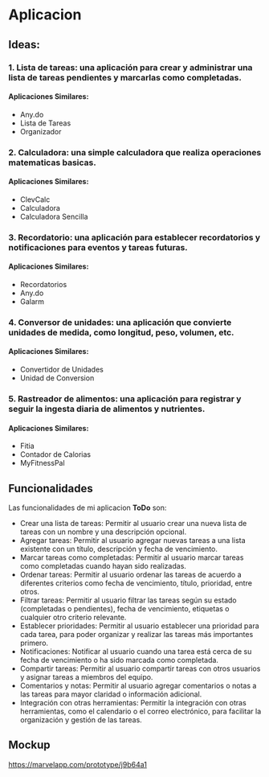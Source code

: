 # Aplicacion

## Ideas:
### 1. Lista de tareas: una aplicación para crear y administrar una lista de tareas pendientes y marcarlas como completadas.
#### Aplicaciones Similares:
- Any.do
- Lista de Tareas
- Organizador
### 2. Calculadora: una simple calculadora que realiza operaciones matematicas basicas.
#### Aplicaciones Similares:
- ClevCalc
- Calculadora
- Calculadora Sencilla
### 3. Recordatorio: una aplicación para establecer recordatorios y notificaciones para eventos y tareas futuras.
#### Aplicaciones Similares:
- Recordatorios
- Any.do
- Galarm
### 4. Conversor de unidades: una aplicación que convierte unidades de medida, como longitud, peso, volumen, etc.
#### Aplicaciones Similares:
- Convertidor de Unidades
- Unidad de Conversion
### 5. Rastreador de alimentos: una aplicación para registrar y seguir la ingesta diaria de alimentos y nutrientes.
#### Aplicaciones Similares:
- Fitia
- Contador de Calorias
- MyFitnessPal
## Funcionalidades
Las funcionalidades de mi aplicacion **ToDo** son:
- Crear una lista de tareas: Permitir al usuario crear una nueva lista de tareas con un nombre y una descripción opcional.
- Agregar tareas: Permitir al usuario agregar nuevas tareas a una lista existente con un título, descripción y fecha de vencimiento.
- Marcar tareas como completadas: Permitir al usuario marcar tareas como completadas cuando hayan sido realizadas.
- Ordenar tareas: Permitir al usuario ordenar las tareas de acuerdo a diferentes criterios como fecha de vencimiento, título, prioridad, entre otros.
- Filtrar tareas: Permitir al usuario filtrar las tareas según su estado (completadas o pendientes), fecha de vencimiento, etiquetas o cualquier otro criterio relevante.
- Establecer prioridades: Permitir al usuario establecer una prioridad para cada tarea, para poder organizar y realizar las tareas más importantes primero.
- Notificaciones: Notificar al usuario cuando una tarea está cerca de su fecha de vencimiento o ha sido marcada como completada.
- Compartir tareas: Permitir al usuario compartir tareas con otros usuarios y asignar tareas a miembros del equipo.
- Comentarios y notas: Permitir al usuario agregar comentarios o notas a las tareas para mayor claridad o información adicional.
- Integración con otras herramientas: Permitir la integración con otras herramientas, como el calendario o el correo electrónico, para facilitar la organización y gestión de las tareas.
## Mockup
https://marvelapp.com/prototype/j9b64a1
